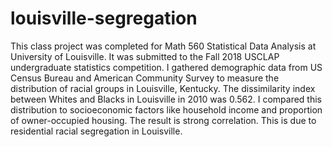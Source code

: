 # louisville-segregation

This class project was completed for Math 560 Statistical Data Analysis at University of Louisville. It was submitted to the Fall 2018 USCLAP undergraduate statistics competition. I gathered demographic data from US Census Bureau and American Community Survey to measure the distribution of racial groups in Louisville, Kentucky. The dissimilarity index between Whites and Blacks in Louisville in 2010 was 0.562. I compared this distribution to socioeconomic factors like household income and proportion of owner-occupied housing. The result is strong correlation. This is due to residential racial segregation in Louisville.
